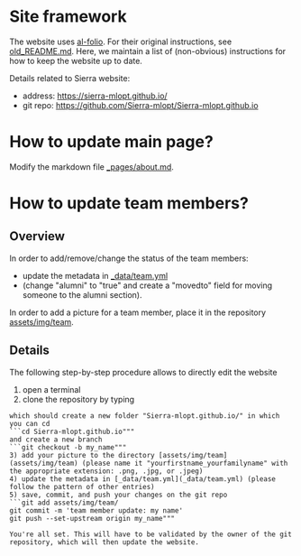 # Site framework

The website uses [al-folio](https://alshedivat.github.io/al-folio/). For their original instructions, see [old_README.md](old_README.md). Here, we maintain a list of (non-obvious) instructions for how to keep the website up to date. 


Details related to Sierra website:
- address: https://sierra-mlopt.github.io/
- git repo: https://github.com/Sierra-mlopt/Sierra-mlopt.github.io

# How to update main page?

Modify the markdown file [_pages/about.md](_pages/about.md).


# How to update team members?

## Overview

In order to add/remove/change the status of the team members: 
- update the metadata in [_data/team.yml](_data/team.yml)
- (change "alumni" to "true" and create a "movedto" field for moving someone to the alumni section).

In order to add a picture for a team member, place it in the repository [assets/img/team](assets/img/team).

## Details

The following step-by-step procedure allows to directly edit the website
1) open a terminal
2) clone the repository by typing
```git clone git@github.com:Sierra-mlopt/Sierra-mlopt.github.io.git"""
which should create a new folder "Sierra-mlopt.github.io/" in which you can cd
```cd Sierra-mlopt.github.io"""
and create a new branch
```git checkout -b my_name"""
3) add your picture to the directory [assets/img/team](assets/img/team) (please name it "yourfirstname_yourfamilyname" with the appropriate extension: .png, .jpg, or .jpeg)
4) update the metadata in [_data/team.yml](_data/team.yml) (please follow the pattern of other entries)
5) save, commit, and push your changes on the git repo
```git add assets/img/team/
git commit -m 'team member update: my name'
git push --set-upstream origin my_name"""

You're all set. This will have to be validated by the owner of the git repository, which will then update the website.
